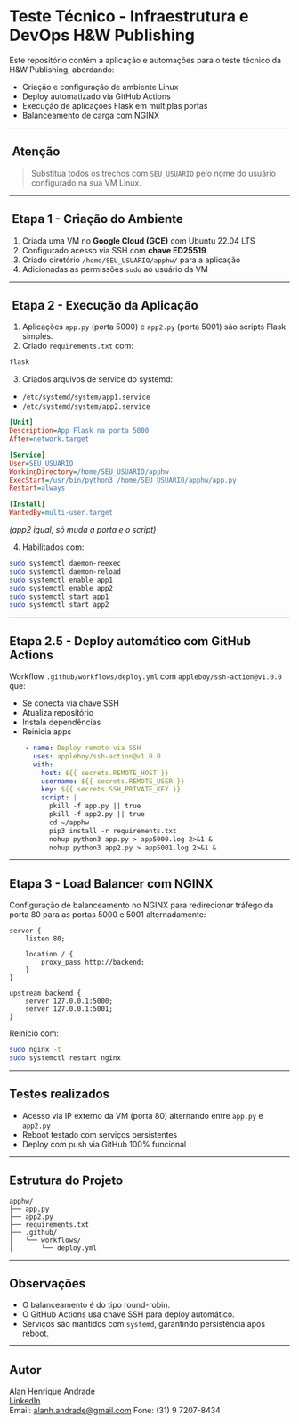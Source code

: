 # Teste Técnico - Infraestrutura e DevOps H&W Publishing

Este repositório contém a aplicação e automações para o teste técnico da H&W Publishing, abordando:

- Criação e configuração de ambiente Linux
- Deploy automatizado via GitHub Actions
- Execução de aplicações Flask em múltiplas portas
- Balanceamento de carga com NGINX

---

## ️ Atenção

> Substitua todos os trechos com `SEU_USUARIO` pelo nome do usuário configurado na sua VM Linux.

---

## ️ Etapa 1 - Criação do Ambiente

1. Criada uma VM no **Google Cloud (GCE)** com Ubuntu 22.04 LTS
2. Configurado acesso via SSH com **chave ED25519**
3. Criado diretório `/home/SEU_USUARIO/apphw/` para a aplicação
4. Adicionadas as permissões `sudo` ao usuário da VM

---

## ️ Etapa 2 - Execução da Aplicação

1. Aplicações `app.py` (porta 5000) e `app2.py` (porta 5001) são scripts Flask simples.
2. Criado `requirements.txt` com:

```txt
flask
```

3. Criados arquivos de service do systemd:

- `/etc/systemd/system/app1.service`
- `/etc/systemd/system/app2.service`

```ini
[Unit]
Description=App Flask na porta 5000
After=network.target

[Service]
User=SEU_USUARIO
WorkingDirectory=/home/SEU_USUARIO/apphw
ExecStart=/usr/bin/python3 /home/SEU_USUARIO/apphw/app.py
Restart=always

[Install]
WantedBy=multi-user.target
```

*(app2 igual, só muda a porta e o script)*

4. Habilitados com:

```bash
sudo systemctl daemon-reexec
sudo systemctl daemon-reload
sudo systemctl enable app1
sudo systemctl enable app2
sudo systemctl start app1
sudo systemctl start app2
```

---

##  Etapa 2.5 - Deploy automático com GitHub Actions

Workflow `.github/workflows/deploy.yml` com `appleboy/ssh-action@v1.0.0` que:

- Se conecta via chave SSH
- Atualiza repositório
- Instala dependências
- Reinicia apps

```yaml
    - name: Deploy remoto via SSH
      uses: appleboy/ssh-action@v1.0.0
      with:
        host: ${{ secrets.REMOTE_HOST }}
        username: ${{ secrets.REMOTE_USER }}
        key: ${{ secrets.SSH_PRIVATE_KEY }}
        script: |
          pkill -f app.py || true
          pkill -f app2.py || true
          cd ~/apphw
          pip3 install -r requirements.txt
          nohup python3 app.py > app5000.log 2>&1 &
          nohup python3 app2.py > app5001.log 2>&1 &
```

---

##  Etapa 3 - Load Balancer com NGINX

Configuração de balanceamento no NGINX para redirecionar tráfego da porta 80 para as portas 5000 e 5001 alternadamente:

```nginx
server {
    listen 80;

    location / {
        proxy_pass http://backend;
    }
}

upstream backend {
    server 127.0.0.1:5000;
    server 127.0.0.1:5001;
}
```

Reinício com:

```bash
sudo nginx -t
sudo systemctl restart nginx
```

---

##  Testes realizados

- Acesso via IP externo da VM (porta 80) alternando entre `app.py` e `app2.py`
- Reboot testado com serviços persistentes
- Deploy com push via GitHub 100% funcional

---

##  Estrutura do Projeto

```
apphw/
├── app.py
├── app2.py
├── requirements.txt
├── .github/
│   └── workflows/
│       └── deploy.yml
```

---

##  Observações

- O balanceamento é do tipo round-robin.
- O GitHub Actions usa chave SSH para deploy automático.
- Serviços são mantidos com `systemd`, garantindo persistência após reboot.

---

##  Autor

Alan Henrique Andrade  
[LinkedIn](https://www.linkedin.com/in/alan-andrade-81482a97/)  
Email: alanh.andrade@gmail.com
Fone: (31) 9 7207-8434
